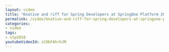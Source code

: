 ```yaml
---
layout: video
title: "Knative and riff for Spring Developers at SpringOne Platform 2018"
permalink: /video/knative-and-riff-for-spring-developers-at-springone-platform-2018/
categories:
- video
tags:
- s1p2018
youtubeVideoId: zCObFAhrhJM
---
```

